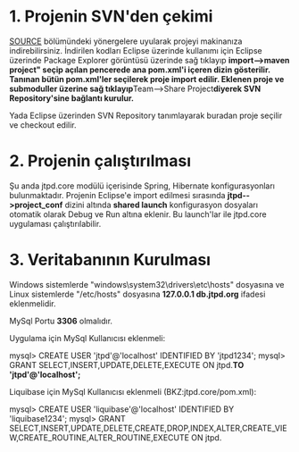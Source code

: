 # 1. Projenin SVN'den çekimi #

[SOURCE](http://code.google.com/p/jtpd/source/checkout) bölümündeki yönergelere uyularak projeyi makinanıza indirebilirsiniz. İndirilen kodları Eclipse üzerinde kullanımı için Eclipse üzerinde Package Explorer görüntüsü üzerinde sağ tıklayıp **import-->maven project" seçip açılan pencerede ana pom.xml'i içeren dizin gösterilir. Tanınan bütün pom.xml'ler seçilerek proje import edilir. Eklenen proje ve submoduller üzerine sağ tıklayıp**Team-->Share Project**diyerek SVN Repository'sine bağlantı kurulur.**

Yada Eclipse üzerinden SVN Repository tanımlayarak buradan proje seçilir ve checkout edilir.

# 2. Projenin çalıştırılması #

Şu anda jtpd.core modülü içerisinde Spring, Hibernate konfigurasyonları bulunmaktadır. Projenin Eclipse'e import edilmesi sırasında **jtpd-->project\_conf** dizini altında **shared launch** konfigurasyon dosyaları otomatik olarak Debug ve Run altına eklenir. Bu launch'lar ile jtpd.core uygulaması çalıştırılabilir.

# 3. Veritabanının Kurulması #

Windows sistemlerde  "windows\system32\drivers\etc\hosts" dosyasına ve  Linux sistemlerde "/etc/hosts" dosyasına  **127.0.0.1 db.jtpd.org** ifadesi eklenmelidir.

MySql Portu **3306** olmalıdır.

Uygulama için MySql Kullanıcısı eklenmeli:

mysql> CREATE USER 'jtpd'@'localhost' IDENTIFIED BY 'jtpd1234';
mysql> GRANT SELECT,INSERT,UPDATE,DELETE,EXECUTE ON jtpd.**TO 'jtpd'@'localhost';**

Liquibase için MySql Kullanıcısı eklenmeli (BKZ:jtpd.core/pom.xml):

mysql> CREATE USER 'liquibase'@'localhost' IDENTIFIED BY 'liquibase1234';
mysql> GRANT SELECT,INSERT,UPDATE,DELETE,CREATE,DROP,INDEX,ALTER,CREATE\_VIEW,CREATE\_ROUTINE,ALTER\_ROUTINE,EXECUTE ON jtpd.